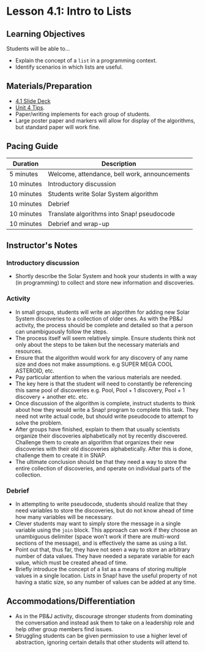 # Lesson 4.1: Intro to Lists

## Learning Objectives

Students will be able to...

* Explain the concept of a `list` in a programming context.
* Identify scenarios in which lists are useful.

## Materials/Preparation

* [4.1 Slide Deck](https://github.com/TEALSK12/introduction-to-computer-science/raw/master/slidedecks/TEALS%20SNAP%204.1.pptx)
* [Unit 4 Tips](unit_4_tips.md).
* Paper/writing implements for each group of students.
* Large poster paper and markers will allow for display of the algorithms, but standard paper will work fine.

## Pacing Guide

| Duration   | Description                                   |
| ---------- | --------------------------------------------- |
| 5 minutes  | Welcome, attendance, bell work, announcements |
| 10 minutes | Introductory discussion                       |
| 10 minutes | Students write Solar System algorithm         |
| 10 minutes | Debrief                                       |
| 10 minutes | Translate algorithms into Snap! pseudocode     |
| 10 minutes | Debrief and wrap-up                           |

## Instructor's Notes

### Introductory discussion

* Shortly describe the Solar System and hook your students in with a way (in programming) to collect and store new information and discoveries.

### Activity

* In small groups, students will write an algorithm for adding new Solar System discoveries to a collection of older ones. As with the PB&J activity, the process should be complete and detailed so that a person can unambiguously follow the steps.
* The process itself will seem relatively simple.  Ensure students think not only about the steps to be taken but the necessary materials and resources.
* Ensure that the algorithm would work for any discovery of any name size and does not make assumptions. e.g SUPER MEGA COOL ASTEROID, etc.
* Pay particular attention to when the various materials are needed.
* The key here is that the student will need to constantly be referencing this same pool of discoveries e.g. Pool, Pool + 1 discovery, Pool + 1 discovery + another etc. etc.
* Once discussion of the algorithm is complete, instruct students to think about how they would write a Snap! program to complete this task.  They need not write actual code, but should write pseudocode to attempt to solve the problem.  
* After groups have finished, explain to them that usually scientists organize their discoveries alphabetically not by recently discovered. Challenge them to create an algorithm that organizes their new discoveries with their old discoveries alphabetically. After this is done, challenge them to create it in SNAP.
* The ultimate conclusion should be that they need a way to store the entire collection of discoveries, and operate on individual parts of the collection.

### Debrief

* In attempting to write pseudocode, students should realize that they need variables to store the discoveries, but do not know ahead of time how many variables will be necessary.
* Clever students may want to simply store the message in a single variable using the `join` block.  This approach can work if they choose an unambiguous delimiter (space won't work if there are multi-word sections of the message), and is effectively the same as using a list.
* Point out that, thus far, they have not seen a way to store an arbitrary number of data values. They have needed a separate variable for each value, which must be created ahead of time.
* Briefly introduce the concept of a list as a means of storing multiple values in a single location.  Lists in Snap! have the useful property of not having a static size, so any number of values can be added at any time.

## Accommodations/Differentiation

* As in the PB&J activity, discourage stronger students from dominating the conversation and instead ask them to take on a leadership role and help other group members find issues.
* Struggling students can be given permission to use a higher level of abstraction, ignoring certain details that other students will attend to.

